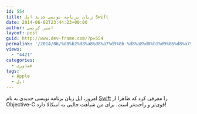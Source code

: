 ```yaml
---
id: 554
title: زبان برنامه نویسی جدید اپل Swift
date: 2014-06-02T23:44:23+00:00
author: امیر کریمی
layout: post
guid: http://www.dev-frame.com/?p=554
permalink: '/2014/06/%d8%b2%d8%a8%d8%a7%d9%86-%d8%a8%d8%b1%d9%86%d8%a7%d9%85%d9%87-%d9%86%d9%88%db%8c%d8%b3%db%8c-%d8%ac%d8%af%db%8c%d8%af-%d8%a7%d9%be%d9%84-swift/'
views:
  - "4421"
categories:
  - فناوری
tags:
  - Apple
  - اپل
---
```

امروز، اپل زبان برنامه نویسی جدیدی به نام <a href="https://developer.apple.com/swift/" target="_blank">Swift</a> را معرفی کرد که ظاهرا از Objective-C قوی‌تر و راحت‌تر است. برای من شباهت جالبی به اسکالا دارد!
